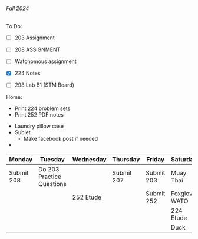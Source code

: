
###### Fall 2024
To Do:

- [ ] 203 Assignment
- [ ] 208 ASSIGNMENT
- [ ] Watonomous assignment
- [x] 224 Notes
- [ ] 298 Lab B1 (STM Board)


Home:
* Print 224 problem sets
* Print 252 PDF notes
- Laundry pillow case
- Sublet
	- Make facebook post if needed
- 

| Monday     | Tuesday                   | Wednesday | Thursday   | Friday     | Saturday      | Sunday    |
| ---------- | ------------------------- | --------- | ---------- | ---------- | ------------- | --------- |
| Submit 208 | Do 203 Practice Questions |           | Submit 207 | Submit 203 | Muay Thai     | Baseball  |
|            |                           | 252 Etude |            | Submit 252 | Foxglove WATO | Bbal 4PM  |
|            |                           |           |            |            | 224 Etude     |           |
|            |                           |           |            |            | Duck          |           |
